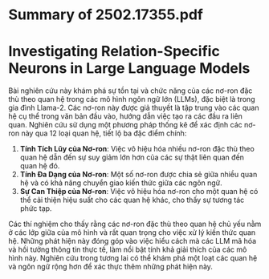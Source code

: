 # Summary of 2502.17355.pdf

# Investigating Relation-Specific Neurons in Large Language Models

Bài nghiên cứu này khám phá sự tồn tại và chức năng của các nơ-ron đặc thù theo quan hệ trong các mô hình ngôn ngữ lớn (LLMs), đặc biệt là trong gia đình Llama-2. Các nơ-ron này được giả thuyết là tập trung vào các quan hệ cụ thể trong văn bản đầu vào, hướng dẫn việc tạo ra các đầu ra liên quan. Nghiên cứu sử dụng một phương pháp thống kê để xác định các nơ-ron này qua 12 loại quan hệ, tiết lộ ba đặc điểm chính:

1. **Tính Tích Lũy của Nơ-ron**: Việc vô hiệu hóa nhiều nơ-ron đặc thù theo quan hệ dẫn đến sự suy giảm lớn hơn của các sự thật liên quan đến quan hệ đó.
2. **Tính Đa Dạng của Nơ-ron**: Một số nơ-ron được chia sẻ giữa nhiều quan hệ và có khả năng chuyển giao kiến thức giữa các ngôn ngữ.
3. **Sự Can Thiệp của Nơ-ron**: Việc vô hiệu hóa nơ-ron cho một quan hệ có thể cải thiện hiệu suất cho các quan hệ khác, cho thấy sự tương tác phức tạp.

Các thí nghiệm cho thấy rằng các nơ-ron đặc thù theo quan hệ chủ yếu nằm ở các lớp giữa của mô hình và rất quan trọng cho việc xử lý kiến thức quan hệ. Những phát hiện này đóng góp vào việc hiểu cách mà các LLM mã hóa và hồi tưởng thông tin thực tế, làm nổi bật tính khả giải thích của các mô hình này. Nghiên cứu trong tương lai có thể khám phá một loạt các quan hệ và ngôn ngữ rộng hơn để xác thực thêm những phát hiện này.
